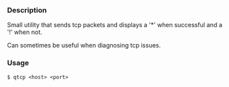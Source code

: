 ### Description

Small utility that sends tcp packets and displays a '*' when successful and a '!' when not.

Can sometimes be useful when diagnosing tcp issues.

### Usage

```
$ qtcp <host> <port>
```
